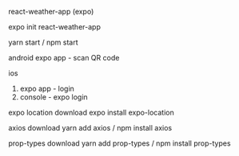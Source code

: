 react-weather-app (expo)

expo init react-weather-app

yarn start / npm start

android
expo app - scan QR code

ios
1. expo app - login 
2. console - expo login

expo location download
expo install expo-location

axios download
yarn add axios / npm install axios

prop-types download
yarn add prop-types / npm install prop-types
